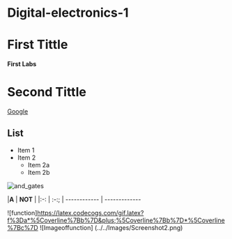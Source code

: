 # Digital-electronics-1
  
# First Tittle
**First Labs** 
# Second Tittle
[Google](https://www.google.com)

## List
* Item 1
* Item 2
  * Item 2a
  * Item 2b

![and_gates](../../Images/Screenshot1.png)

|**A** | **NOT** |
|:-:   | :-:;   |
------------ | -------------

![function]https://latex.codecogs.com/gif.latex?f%3Da*%5Coverline%7Bb%7D&plus;%5Coverline%7Bb%7D*%5Coverline%7Bc%7D
![Imageoffunction] (../../Images/Screenshot2.png)
